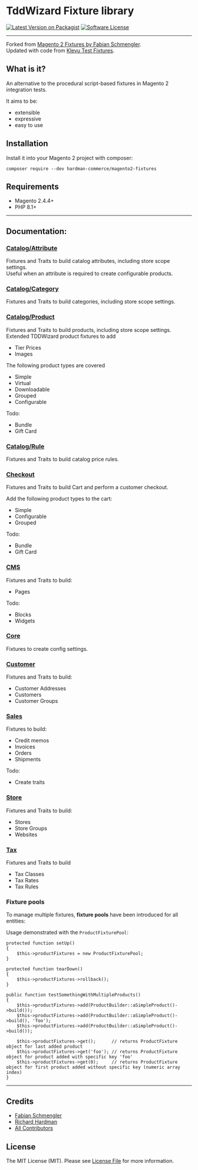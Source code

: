# TddWizard Fixture library

[![Latest Version on Packagist][ico-version]][link-packagist]
[![Software License][ico-license]](LICENSE.md)

---

Forked from [Magento 2 Fixtures by Fabian Schmengler](https://github.com/tddwizard/magento2-fixtures).  
Updated with code from [Klevu Test Fixtures](https://github.com/klevu/module-m2-test-fixtures).

## What is it?

An alternative to the procedural script-based fixtures in Magento 2 integration tests.

It aims to be:

- extensible
- expressive
- easy to use

## Installation

Install it into your Magento 2 project with composer:

    composer require --dev hardman-commerce/magento2-fixtures

## Requirements

- Magento 2.4.4+
- PHP 8.1+

---

## Documentation:

### [Catalog/Attribute](./src/Catalog/Attribute/README.md)

Fixtures and Traits to build catalog attributes, including store scope settings.  
Useful when an attribute is required to create configurable products.

### [Catalog/Category](./src/Catalog/Category/README.md)

Fixtures and Traits to build categories, including store scope settings.

### [Catalog/Product](./src/Catalog/Product/README.md)

Fixtures and Traits to build products, including store scope settings.  
Extended TDDWizard product fixtures to add

* Tier Prices
* Images

The following product types are covered

* Simple
* Virtual
* Downloadable
* Grouped
* Configurable

Todo:

* Bundle
* Gift Card

### [Catalog/Rule](./src/Catalog/Rule/README.md)

Fixtures and Traits to build catalog price rules.

### [Checkout](./src/Checkout/README.md)

Fixtures and Traits to build Cart and perform a customer checkout.

Add the following product types to the cart:

* Simple
* Configurable
* Grouped

Todo:

* Bundle
* Gift Card

### [CMS](./src/Cms/README.md)

Fixtures and Traits to build:

* Pages

Todo:

* Blocks
* Widgets

### [Core](./src/Core/README.md)

Fixtures to create config settings.

### [Customer](./src/Customer/README.md)

Fixtures and Traits to build:

* Customer Addresses
* Customers
* Customer Groups

### [Sales](./src/Sales/README.md)

Fixtures to build:

* Credit memos
* Invoices
* Orders
* Shipments

Todo:

* Create traits

### [Store](./src/Store/README.md)

Fixtures and Traits to build:

* Stores
* Store Groups
* Websites

### [Tax](./src/Tax/README.md)

Fixtures and Traits to build

* Tax Classes
* Tax Rates
* Tax Rules

### Fixture pools

To manage multiple fixtures, **fixture pools** have been introduced for all entities:

Usage demonstrated with the `ProductFixturePool`:

```
protected function setUp()
{
    $this->productFixtures = new ProductFixturePool;
}

protected function tearDown()
{
    $this->productFixtures->rollback();
}

public function testSomethingWithMultipleProducts()
{
    $this->productFixtures->add(ProductBuilder::aSimpleProduct()->build());
    $this->productFixtures->add(ProductBuilder::aSimpleProduct()->build(), 'foo');
    $this->productFixtures->add(ProductBuilder::aSimpleProduct()->build());

    $this->productFixtures->get();      // returns ProductFixture object for last added product
    $this->productFixtures->get('foo'); // returns ProductFixture object for product added with specific key 'foo'
    $this->productFixtures->get(0);     // returns ProductFixture object for first product added without specific key (numeric array index)
}

```

---

## Credits

- [Fabian Schmengler][link-author-fs]
- [Richard Hardman][link-author-rm]
- [All Contributors][link-contributors]

## License

The MIT License (MIT). Please see [License File](LICENSE.txt) for more information.

[ico-version]: https://img.shields.io/packagist/v/hardman-commerce/magento2-fixtures.svg?style=flat-square

[ico-license]: https://img.shields.io/badge/license-MIT-brightgreen.svg?style=flat-square

[link-packagist]: https://packagist.org/packages/hardman-commerce/magento2-fixtures

[link-author-fs]: https://github.com/schmengler

[link-author-rm]: https://github.com/hardman-commerce/

[link-contributors]: ../../contributors


